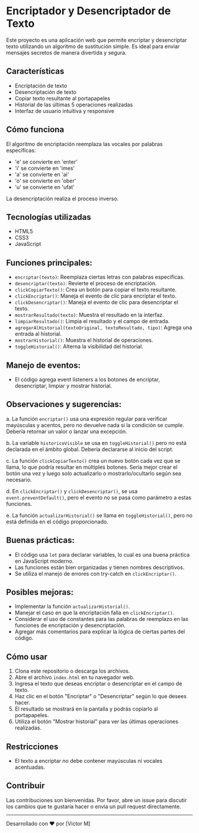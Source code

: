 # Encriptador y Desencriptador de Texto

Este proyecto es una aplicación web que permite encriptar y desencriptar texto utilizando un algoritmo de sustitución simple. Es ideal para enviar mensajes secretos de manera divertida y segura.

## Características

- Encriptación de texto
- Desencriptación de texto
- Copiar texto resultante al portapapeles
- Historial de las últimas 5 operaciones realizadas
- Interfaz de usuario intuitiva y responsive

## Cómo funciona

El algoritmo de encriptación reemplaza las vocales por palabras específicas:

- 'e' se convierte en 'enter'
- 'i' se convierte en 'imes'
- 'a' se convierte en 'ai'
- 'o' se convierte en 'ober'
- 'u' se convierte en 'ufat'

La desencriptación realiza el proceso inverso.

## Tecnologías utilizadas

- HTML5
- CSS3
- JavaScript

## Funciones principales:
- `encriptar(texto)`: Reemplaza ciertas letras con palabras específicas.
- `desencriptar(texto)`: Revierte el proceso de encriptación.
- `clickCopiarTexto()`: Crea un botón para copiar el texto resultante.
- `clickEncriptar()`: Maneja el evento de clic para encriptar el texto.
- `clickDesencriptar()`: Maneja el evento de clic para desencriptar el texto.
- `mostrarResultado(texto)`: Muestra el resultado en la interfaz.
- `limpiarResultado()`: Limpia el resultado y el campo de entrada.
- `agregarAlHistorial(textoOriginal, textoResultado, tipo)`: Agrega una entrada al historial.
- `mostrarHistorial()`: Muestra el historial de operaciones.
- `toggleHistorial()`: Alterna la visibilidad del historial.

## Manejo de eventos:
   
- El código agrega event listeners a los botones de encriptar, desencriptar, limpiar y mostrar historial.

## Observaciones y sugerencias:
   
a. La función `encriptar()` usa una expresión regular para verificar mayúsculas y acentos, pero no devuelve nada si la condición se cumple. Debería retornar un valor o lanzar una excepción.
   
b. La variable `historicoVisible` se usa en `toggleHistorial()` pero no está declarada en el ámbito global. Debería declararse al inicio del script.
   
c. La función `clickCopiarTexto()` crea un nuevo botón cada vez que se llama, lo que podría resultar en múltiples botones. Sería mejor crear el botón una vez y luego solo actualizarlo o mostrarlo/ocultarlo según sea necesario.
   
d. En `clickEncriptar()` y `clickDesencriptar()`, se usa `event.preventDefault()`, pero el evento no se pasa como parámetro a estas funciones.
   
e. La función `actualizarHistorial()` se llama en `toggleHistorial()`, pero no está definida en el código proporcionado.

## Buenas prácticas:
- El código usa `let` para declarar variables, lo cual es una buena práctica en JavaScript moderno.
- Las funciones están bien organizadas y tienen nombres descriptivos.
- Se utiliza el manejo de errores con try-catch en `clickEncriptar()`.

## Posibles mejoras:
- Implementar la función `actualizarHistorial()`.
- Manejar el caso en que la encriptación falla en `clickEncriptar()`.
- Considerar el uso de constantes para las palabras de reemplazo en las funciones de encriptación y desencriptación.
- Agregar más comentarios para explicar la lógica de ciertas partes del código.

## Cómo usar

1. Clona este repositorio o descarga los archivos.
2. Abre el archivo `index.html` en tu navegador web.
3. Ingresa el texto que deseas encriptar o desencriptar en el campo de texto.
4. Haz clic en el botón "Encriptar" o "Desencriptar" según lo que desees hacer.
5. El resultado se mostrará en la pantalla y podrás copiarlo al portapapeles.
6. Utiliza el botón "Mostrar historial" para ver las últimas operaciones realizadas.

## Restricciones

- El texto a encriptar no debe contener mayúsculas ni vocales acentuadas.

## Contribuir

Las contribuciones son bienvenidas. Por favor, abre un issue para discutir los cambios que te gustaría hacer o envía un pull request directamente.


---

Desarrollado con ❤️ por [Victor M]
